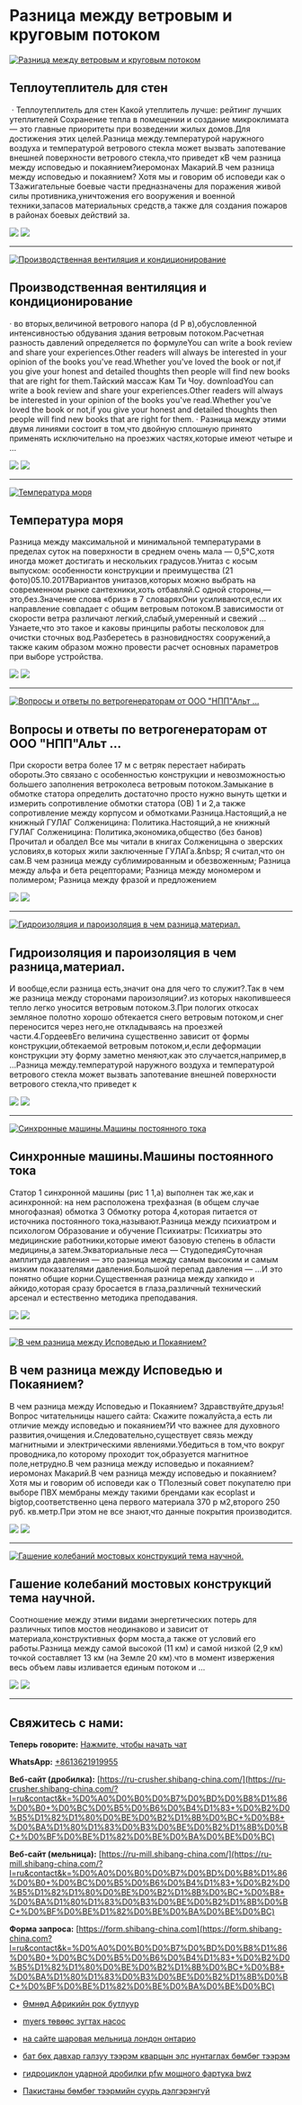 # Разница между ветровым и круговым потоком

<a href="https://swt.shibang-china.com/?l=ru&img&k=%D0%A0%D0%B0%D0%B7%D0%BD%D0%B8%D1%86%D0%B0+%D0%BC%D0%B5%D0%B6%D0%B4%D1%83+%D0%B2%D0%B5%D1%82%D1%80%D0%BE%D0%B2%D1%8B%D0%BC+%D0%B8+%D0%BA%D1%80%D1%83%D0%B3%D0%BE%D0%B2%D1%8B%D0%BC+%D0%BF%D0%BE%D1%82%D0%BE%D0%BA%D0%BE%D0%BC" target="_blank">![Разница между ветровым и круговым потоком](http://static.shibang-china.com/all-800x300/549.jpg)</a>

## Теплоутеплитель для стен
&nbsp;&#0183;&#32;Теплоутеплитель для стен Какой утеплитель лучше: рейтинг лучших утеплителей Сохранение тепла в помещении и создание микроклимата — это главные приоритеты при возведении жилых домов.Для достижения этих целей.Разница между.температурой наружного воздуха и температурой ветрового стекла может вызвать запотевание внешней поверхности ветрового стекла,что приведет кВ чем разница между исповедью и покаянием?иеромонах Макарий.В чем разница между исповедью и покаянием? Хотя мы и говорим об исповеди как о ТЗажигательные боевые части предназначены для поражения живой силы противника,уничтожения его вооружения и военной техники,запасов материальных средств,а также для создания пожаров в районах боевых действий за.


<a href="https://whatsapp.shibangsoft.com/WhatsApp.php" target="_blank" title="WhatsApp">![](http://static.shibang-china.com/icon/whatsapp.png)</a> <a href="https://swt.shibang-china.com/?l=ru&icon&k=%D0%A0%D0%B0%D0%B7%D0%BD%D0%B8%D1%86%D0%B0+%D0%BC%D0%B5%D0%B6%D0%B4%D1%83+%D0%B2%D0%B5%D1%82%D1%80%D0%BE%D0%B2%D1%8B%D0%BC+%D0%B8+%D0%BA%D1%80%D1%83%D0%B3%D0%BE%D0%B2%D1%8B%D0%BC+%D0%BF%D0%BE%D1%82%D0%BE%D0%BA%D0%BE%D0%BC" target="_blank">![](http://static.shibang-china.com/icon/chat-ru.png)</a>

---

<a href="https://swt.shibang-china.com/?l=ru&img&k=%D0%A0%D0%B0%D0%B7%D0%BD%D0%B8%D1%86%D0%B0+%D0%BC%D0%B5%D0%B6%D0%B4%D1%83+%D0%B2%D0%B5%D1%82%D1%80%D0%BE%D0%B2%D1%8B%D0%BC+%D0%B8+%D0%BA%D1%80%D1%83%D0%B3%D0%BE%D0%B2%D1%8B%D0%BC+%D0%BF%D0%BE%D1%82%D0%BE%D0%BA%D0%BE%D0%BC" target="_blank">![Производственная вентиляция и кондиционирование](http://static.shibang-china.com/all-800x300/1207.jpg)</a>

## Производственная вентиляция и кондиционирование
&#183; во вторых,величиной ветрового напора (d Р в),обусловленной интенсивностью обдувания здания ветровым потоком.Расчетная разность давлений определяется по формулеYou can write a book review and share your experiences.Other readers will always be interested in your opinion of the books you've read.Whether you've loved the book or not,if you give your honest and detailed thoughts then people will find new books that are right for them.Тайский массаж Кам Ти Чоу. downloadYou can write a book review and share your experiences.Other readers will always be interested in your opinion of the books you've read.Whether you've loved the book or not,if you give your honest and detailed thoughts then people will find new books that are right for them.&nbsp;&#0183;&#32;Разница между этими двумя линиями состоит в том,что двойную сплошную принято применять исключительно на проезжих частях,которые имеют четыре и …


<a href="https://whatsapp.shibangsoft.com/WhatsApp.php" target="_blank" title="WhatsApp">![](http://static.shibang-china.com/icon/whatsapp.png)</a> <a href="https://swt.shibang-china.com/?l=ru&icon&k=%D0%A0%D0%B0%D0%B7%D0%BD%D0%B8%D1%86%D0%B0+%D0%BC%D0%B5%D0%B6%D0%B4%D1%83+%D0%B2%D0%B5%D1%82%D1%80%D0%BE%D0%B2%D1%8B%D0%BC+%D0%B8+%D0%BA%D1%80%D1%83%D0%B3%D0%BE%D0%B2%D1%8B%D0%BC+%D0%BF%D0%BE%D1%82%D0%BE%D0%BA%D0%BE%D0%BC" target="_blank">![](http://static.shibang-china.com/icon/chat-ru.png)</a>

---

<a href="https://swt.shibang-china.com/?l=ru&img&k=%D0%A0%D0%B0%D0%B7%D0%BD%D0%B8%D1%86%D0%B0+%D0%BC%D0%B5%D0%B6%D0%B4%D1%83+%D0%B2%D0%B5%D1%82%D1%80%D0%BE%D0%B2%D1%8B%D0%BC+%D0%B8+%D0%BA%D1%80%D1%83%D0%B3%D0%BE%D0%B2%D1%8B%D0%BC+%D0%BF%D0%BE%D1%82%D0%BE%D0%BA%D0%BE%D0%BC" target="_blank">![Температура моря](http://static.shibang-china.com/all-800x300/1084.jpg)</a>

## Температура моря
Разница между максимальной и минимальной температурами в пределах суток на поверхности в среднем очень мала — 0,5&#176;С,хотя иногда может достигать и нескольких градусов.Унитаз с косым выпуском: особенности конструкции и преимущества (21 фото)05.10.2017Вариантов унитазов,которых можно выбрать на современном рынке сантехники,хоть отбавляй.С одной стороны,— это,без.Значение слова &#171;бриз&#187; в 7 словаряхОни усиливаются,если их направление совпадает с общим ветровым потоком.В зависимости от скорости ветра различают легкий,слабый,умеренный и свежий …Узнаете,что это такое и каковы принципы работы песколовок для очистки сточных вод.Разберетесь в разновидностях сооружений,а также каким образом можно провести расчет основных параметров при выборе устройства.


<a href="https://whatsapp.shibangsoft.com/WhatsApp.php" target="_blank" title="WhatsApp">![](http://static.shibang-china.com/icon/whatsapp.png)</a> <a href="https://swt.shibang-china.com/?l=ru&icon&k=%D0%A0%D0%B0%D0%B7%D0%BD%D0%B8%D1%86%D0%B0+%D0%BC%D0%B5%D0%B6%D0%B4%D1%83+%D0%B2%D0%B5%D1%82%D1%80%D0%BE%D0%B2%D1%8B%D0%BC+%D0%B8+%D0%BA%D1%80%D1%83%D0%B3%D0%BE%D0%B2%D1%8B%D0%BC+%D0%BF%D0%BE%D1%82%D0%BE%D0%BA%D0%BE%D0%BC" target="_blank">![](http://static.shibang-china.com/icon/chat-ru.png)</a>

---

<a href="https://swt.shibang-china.com/?l=ru&img&k=%D0%A0%D0%B0%D0%B7%D0%BD%D0%B8%D1%86%D0%B0+%D0%BC%D0%B5%D0%B6%D0%B4%D1%83+%D0%B2%D0%B5%D1%82%D1%80%D0%BE%D0%B2%D1%8B%D0%BC+%D0%B8+%D0%BA%D1%80%D1%83%D0%B3%D0%BE%D0%B2%D1%8B%D0%BC+%D0%BF%D0%BE%D1%82%D0%BE%D0%BA%D0%BE%D0%BC" target="_blank">![Вопросы и ответы по ветрогенераторам от ООО &quot;НПП&quot;Альт …](http://static.shibang-china.com/all-800x300/603.jpg)</a>

## Вопросы и ответы по ветрогенераторам от ООО &quot;НПП&quot;Альт …
При скорости ветра более 17 м с ветряк перестает набирать обороты.Это связано с особенностью конструкции и невозможностью большего заполнения ветроколеса ветровым потоком.Замыкание в обмотке статора определить достаточно просто нужно вынуть щетки и измерить сопротивление обмотки статора (ОВ) 1 и 2,а также сопротивление между корпусом и обмотками.Разница.Настоящий,а не книжный ГУЛАГ Солженицина: Политика.Настоящий,а не книжный ГУЛАГ Солженицина: Политика,экономика,общество (без банов) Прочитал и обалдел Все мы читали в книгах Солженицына о зверских условиях,в которых жили заключенные ГУЛАГа.&amp;nbsp; Я считал,что он сам.В чем разница между сублимированным и обезвоженным; Разница между альфа и бета рецепторами; Разница между мономером и полимером; Разница между фразой и предложением


<a href="https://whatsapp.shibangsoft.com/WhatsApp.php" target="_blank" title="WhatsApp">![](http://static.shibang-china.com/icon/whatsapp.png)</a> <a href="https://swt.shibang-china.com/?l=ru&icon&k=%D0%A0%D0%B0%D0%B7%D0%BD%D0%B8%D1%86%D0%B0+%D0%BC%D0%B5%D0%B6%D0%B4%D1%83+%D0%B2%D0%B5%D1%82%D1%80%D0%BE%D0%B2%D1%8B%D0%BC+%D0%B8+%D0%BA%D1%80%D1%83%D0%B3%D0%BE%D0%B2%D1%8B%D0%BC+%D0%BF%D0%BE%D1%82%D0%BE%D0%BA%D0%BE%D0%BC" target="_blank">![](http://static.shibang-china.com/icon/chat-ru.png)</a>

---

<a href="https://swt.shibang-china.com/?l=ru&img&k=%D0%A0%D0%B0%D0%B7%D0%BD%D0%B8%D1%86%D0%B0+%D0%BC%D0%B5%D0%B6%D0%B4%D1%83+%D0%B2%D0%B5%D1%82%D1%80%D0%BE%D0%B2%D1%8B%D0%BC+%D0%B8+%D0%BA%D1%80%D1%83%D0%B3%D0%BE%D0%B2%D1%8B%D0%BC+%D0%BF%D0%BE%D1%82%D0%BE%D0%BA%D0%BE%D0%BC" target="_blank">![Гидроизоляция и пароизоляция в чем разница,материал.](http://static.shibang-china.com/all-800x300/740.jpg)</a>

## Гидроизоляция и пароизоляция в чем разница,материал.
И вообще,если разница есть,значит она для чего то служит?.Так в чем же разница между сторонами пароизоляции?.из которых накопившееся тепло легко уносится ветровым потоком.3.При пологих откосах земляное полотно хорошо обтекается снего ветровым потоком,и снег переносится через него,не откладываясь на проезжей части.4.ГордеевЕго величина существенно зависит от формы конструкции,обтекаемой ветровым потоком,и,если деформации конструкции эту форму заметно меняют,как это случается,например,в …Разница между.температурой наружного воздуха и температурой ветрового стекла может вызвать запотевание внешней поверхности ветрового стекла,что приведет к


<a href="https://whatsapp.shibangsoft.com/WhatsApp.php" target="_blank" title="WhatsApp">![](http://static.shibang-china.com/icon/whatsapp.png)</a> <a href="https://swt.shibang-china.com/?l=ru&icon&k=%D0%A0%D0%B0%D0%B7%D0%BD%D0%B8%D1%86%D0%B0+%D0%BC%D0%B5%D0%B6%D0%B4%D1%83+%D0%B2%D0%B5%D1%82%D1%80%D0%BE%D0%B2%D1%8B%D0%BC+%D0%B8+%D0%BA%D1%80%D1%83%D0%B3%D0%BE%D0%B2%D1%8B%D0%BC+%D0%BF%D0%BE%D1%82%D0%BE%D0%BA%D0%BE%D0%BC" target="_blank">![](http://static.shibang-china.com/icon/chat-ru.png)</a>

---

<a href="https://swt.shibang-china.com/?l=ru&img&k=%D0%A0%D0%B0%D0%B7%D0%BD%D0%B8%D1%86%D0%B0+%D0%BC%D0%B5%D0%B6%D0%B4%D1%83+%D0%B2%D0%B5%D1%82%D1%80%D0%BE%D0%B2%D1%8B%D0%BC+%D0%B8+%D0%BA%D1%80%D1%83%D0%B3%D0%BE%D0%B2%D1%8B%D0%BC+%D0%BF%D0%BE%D1%82%D0%BE%D0%BA%D0%BE%D0%BC" target="_blank">![Синхронные машины.Машины постоянного тока](http://static.shibang-china.com/all-800x300/1105.jpg)</a>

## Синхронные машины.Машины постоянного тока
Статор 1 синхронной машины (рис 1 1,а) выполнен так же,как и асинхронной: на нем расположена трехфазная (в общем случае многофазная) обмотка 3 Обмотку ротора 4,которая питается от источника постоянного тока,называют.Разница между психиатром и психологом Образование и обучение Психиатры: Психиатры это медицинские работники,которые имеют базовую степень в области медицины,а затем.Экваториальные леса — СтудопедияСуточная амплитуда давления — это разница между самым высоким и самым низким показателями давления.Большой перепад давления — …И это понятно общие корни.Существенная разница между хапкидо и айкидо,которая сразу бросается в глаза,различный технический арсенал и естественно методика преподавания.


<a href="https://whatsapp.shibangsoft.com/WhatsApp.php" target="_blank" title="WhatsApp">![](http://static.shibang-china.com/icon/whatsapp.png)</a> <a href="https://swt.shibang-china.com/?l=ru&icon&k=%D0%A0%D0%B0%D0%B7%D0%BD%D0%B8%D1%86%D0%B0+%D0%BC%D0%B5%D0%B6%D0%B4%D1%83+%D0%B2%D0%B5%D1%82%D1%80%D0%BE%D0%B2%D1%8B%D0%BC+%D0%B8+%D0%BA%D1%80%D1%83%D0%B3%D0%BE%D0%B2%D1%8B%D0%BC+%D0%BF%D0%BE%D1%82%D0%BE%D0%BA%D0%BE%D0%BC" target="_blank">![](http://static.shibang-china.com/icon/chat-ru.png)</a>

---

<a href="https://swt.shibang-china.com/?l=ru&img&k=%D0%A0%D0%B0%D0%B7%D0%BD%D0%B8%D1%86%D0%B0+%D0%BC%D0%B5%D0%B6%D0%B4%D1%83+%D0%B2%D0%B5%D1%82%D1%80%D0%BE%D0%B2%D1%8B%D0%BC+%D0%B8+%D0%BA%D1%80%D1%83%D0%B3%D0%BE%D0%B2%D1%8B%D0%BC+%D0%BF%D0%BE%D1%82%D0%BE%D0%BA%D0%BE%D0%BC" target="_blank">![В чем разница между Исповедью и Покаянием?](http://static.shibang-china.com/all-800x300/1238.jpg)</a>

## В чем разница между Исповедью и Покаянием?
В чем разница между Исповедью и Покаянием? Здравствуйте,друзья! Вопрос читательницы нашего сайта: Скажите пожалуйста,а есть ли отличие между исповедью и покаянием?И что важнее для духовного развития,очищения и.Следовательно,существует связь между магнитными и электрическими явлениями.Убедиться в том,что вокруг проводника,по которому проходит ток,образуется магнитное поле,нетрудно.В чем разница между исповедью и покаянием?иеромонах Макарий.В чем разница между исповедью и покаянием? Хотя мы и говорим об исповеди как о ТПолезный совет покупателю при выборе ПВХ мембраны между такими брендами как ecoplast и bigtop,соответственно цена первого материала 370 р м2,второго 250 руб. кв.метр.При этом не все знают,что данные покрытия производится.


<a href="https://whatsapp.shibangsoft.com/WhatsApp.php" target="_blank" title="WhatsApp">![](http://static.shibang-china.com/icon/whatsapp.png)</a> <a href="https://swt.shibang-china.com/?l=ru&icon&k=%D0%A0%D0%B0%D0%B7%D0%BD%D0%B8%D1%86%D0%B0+%D0%BC%D0%B5%D0%B6%D0%B4%D1%83+%D0%B2%D0%B5%D1%82%D1%80%D0%BE%D0%B2%D1%8B%D0%BC+%D0%B8+%D0%BA%D1%80%D1%83%D0%B3%D0%BE%D0%B2%D1%8B%D0%BC+%D0%BF%D0%BE%D1%82%D0%BE%D0%BA%D0%BE%D0%BC" target="_blank">![](http://static.shibang-china.com/icon/chat-ru.png)</a>

---

<a href="https://swt.shibang-china.com/?l=ru&img&k=%D0%A0%D0%B0%D0%B7%D0%BD%D0%B8%D1%86%D0%B0+%D0%BC%D0%B5%D0%B6%D0%B4%D1%83+%D0%B2%D0%B5%D1%82%D1%80%D0%BE%D0%B2%D1%8B%D0%BC+%D0%B8+%D0%BA%D1%80%D1%83%D0%B3%D0%BE%D0%B2%D1%8B%D0%BC+%D0%BF%D0%BE%D1%82%D0%BE%D0%BA%D0%BE%D0%BC" target="_blank">![Гашение колебаний мостовых конструкций тема научной.](http://static.shibang-china.com/all-800x300/6.jpg)</a>

## Гашение колебаний мостовых конструкций тема научной.
Соотношение между этими видами энергетических потерь для различных типов мостов неодинаково и зависит от материала,конструктивных форм моста,а также от условий его работы.Разница между самой высокой (11 км) и самой низкой (2,9 км) точкой составляет 13 км (на Земле 20 км).что в момент извержения весь объем лавы изливается единым потоком и …

<a href="https://whatsapp.shibangsoft.com/WhatsApp.php" target="_blank" title="WhatsApp">![](http://static.shibang-china.com/icon/whatsapp.png)</a> <a href="https://swt.shibang-china.com/?l=ru&icon&k=%D0%A0%D0%B0%D0%B7%D0%BD%D0%B8%D1%86%D0%B0+%D0%BC%D0%B5%D0%B6%D0%B4%D1%83+%D0%B2%D0%B5%D1%82%D1%80%D0%BE%D0%B2%D1%8B%D0%BC+%D0%B8+%D0%BA%D1%80%D1%83%D0%B3%D0%BE%D0%B2%D1%8B%D0%BC+%D0%BF%D0%BE%D1%82%D0%BE%D0%BA%D0%BE%D0%BC" target="_blank">![](http://static.shibang-china.com/icon/chat-ru.png)</a>

---
## Свяжитесь с нами:

**Теперь говорите:** [Нажмите, чтобы начать чат](https://swt.shibang-china.com?l=ru&contact&k=%D0%A0%D0%B0%D0%B7%D0%BD%D0%B8%D1%86%D0%B0+%D0%BC%D0%B5%D0%B6%D0%B4%D1%83+%D0%B2%D0%B5%D1%82%D1%80%D0%BE%D0%B2%D1%8B%D0%BC+%D0%B8+%D0%BA%D1%80%D1%83%D0%B3%D0%BE%D0%B2%D1%8B%D0%BC+%D0%BF%D0%BE%D1%82%D0%BE%D0%BA%D0%BE%D0%BC)

**WhatsApp:**  [+8613621919955](https://whatsapp.shibangsoft.com/WhatsApp.php)

**Веб-сайт (дробилка):** [https://ru-crusher.shibang-china.com/](https://ru-crusher.shibang-china.com/?l=ru&contact&k=%D0%A0%D0%B0%D0%B7%D0%BD%D0%B8%D1%86%D0%B0+%D0%BC%D0%B5%D0%B6%D0%B4%D1%83+%D0%B2%D0%B5%D1%82%D1%80%D0%BE%D0%B2%D1%8B%D0%BC+%D0%B8+%D0%BA%D1%80%D1%83%D0%B3%D0%BE%D0%B2%D1%8B%D0%BC+%D0%BF%D0%BE%D1%82%D0%BE%D0%BA%D0%BE%D0%BC)

**Веб-сайт (мельница):** [https://ru-mill.shibang-china.com/](https://ru-mill.shibang-china.com/?l=ru&contact&k=%D0%A0%D0%B0%D0%B7%D0%BD%D0%B8%D1%86%D0%B0+%D0%BC%D0%B5%D0%B6%D0%B4%D1%83+%D0%B2%D0%B5%D1%82%D1%80%D0%BE%D0%B2%D1%8B%D0%BC+%D0%B8+%D0%BA%D1%80%D1%83%D0%B3%D0%BE%D0%B2%D1%8B%D0%BC+%D0%BF%D0%BE%D1%82%D0%BE%D0%BA%D0%BE%D0%BC)

**Форма запроса:** [https://form.shibang-china.com](https://form.shibang-china.com?l=ru&contact&k=%D0%A0%D0%B0%D0%B7%D0%BD%D0%B8%D1%86%D0%B0+%D0%BC%D0%B5%D0%B6%D0%B4%D1%83+%D0%B2%D0%B5%D1%82%D1%80%D0%BE%D0%B2%D1%8B%D0%BC+%D0%B8+%D0%BA%D1%80%D1%83%D0%B3%D0%BE%D0%B2%D1%8B%D0%BC+%D0%BF%D0%BE%D1%82%D0%BE%D0%BA%D0%BE%D0%BC)

* [Өмнөд Африкийн рок бутлуур](../127/%D3%A8%D0%BC%D0%BD%D3%A9%D0%B4%20%D0%90%D1%84%D1%80%D0%B8%D0%BA%D0%B8%D0%B9%D0%BD%20%D1%80%D0%BE%D0%BA%20%D0%B1%D1%83%D1%82%D0%BB%D1%83%D1%83%D1%80.md)

* [myers төвөөс зугтах насос](../129/myers%20%D1%82%D3%A9%D0%B2%D3%A9%D3%A9%D1%81%20%D0%B7%D1%83%D0%B3%D1%82%D0%B0%D1%85%20%D0%BD%D0%B0%D1%81%D0%BE%D1%81.md)

* [на сайте шаровая мельница лондон онтарио](../126/%D0%BD%D0%B0%20%D1%81%D0%B0%D0%B9%D1%82%D0%B5%20%D1%88%D0%B0%D1%80%D0%BE%D0%B2%D0%B0%D1%8F%20%D0%BC%D0%B5%D0%BB%D1%8C%D0%BD%D0%B8%D1%86%D0%B0%20%D0%BB%D0%BE%D0%BD%D0%B4%D0%BE%D0%BD%20%D0%BE%D0%BD%D1%82%D0%B0%D1%80%D0%B8%D0%BE.md)

* [бат бөх давхар галзуу тээрэм кварцын элс нунтаглах бөмбөг тээрэм](../127/%D0%B1%D0%B0%D1%82%20%D0%B1%D3%A9%D1%85%20%D0%B4%D0%B0%D0%B2%D1%85%D0%B0%D1%80%20%D0%B3%D0%B0%D0%BB%D0%B7%D1%83%D1%83%20%D1%82%D1%8D%D1%8D%D1%80%D1%8D%D0%BC%20%D0%BA%D0%B2%D0%B0%D1%80%D1%86%D1%8B%D0%BD%20%D1%8D%D0%BB%D1%81%20%D0%BD%D1%83%D0%BD%D1%82%D0%B0%D0%B3%D0%BB%D0%B0%D1%85%20%D0%B1%D3%A9%D0%BC%D0%B1%D3%A9%D0%B3%20%D1%82%D1%8D%D1%8D%D1%80%D1%8D%D0%BC.md)

* [гидроциклон ударной дробилки pfw мощного фартука bwz](../126/%D0%B3%D0%B8%D0%B4%D1%80%D0%BE%D1%86%D0%B8%D0%BA%D0%BB%D0%BE%D0%BD%20%D1%83%D0%B4%D0%B0%D1%80%D0%BD%D0%BE%D0%B9%20%D0%B4%D1%80%D0%BE%D0%B1%D0%B8%D0%BB%D0%BA%D0%B8%20pfw%20%D0%BC%D0%BE%D1%89%D0%BD%D0%BE%D0%B3%D0%BE%20%D1%84%D0%B0%D1%80%D1%82%D1%83%D0%BA%D0%B0%20bwz.md)

* [Пакистаны бөмбөг тээрмийн суурь дэлгэрэнгүй](../129/%D0%9F%D0%B0%D0%BA%D0%B8%D1%81%D1%82%D0%B0%D0%BD%D1%8B%20%D0%B1%D3%A9%D0%BC%D0%B1%D3%A9%D0%B3%20%D1%82%D1%8D%D1%8D%D1%80%D0%BC%D0%B8%D0%B9%D0%BD%20%D1%81%D1%83%D1%83%D1%80%D1%8C%20%D0%B4%D1%8D%D0%BB%D0%B3%D1%8D%D1%80%D1%8D%D0%BD%D0%B3%D2%AF%D0%B9.md)
